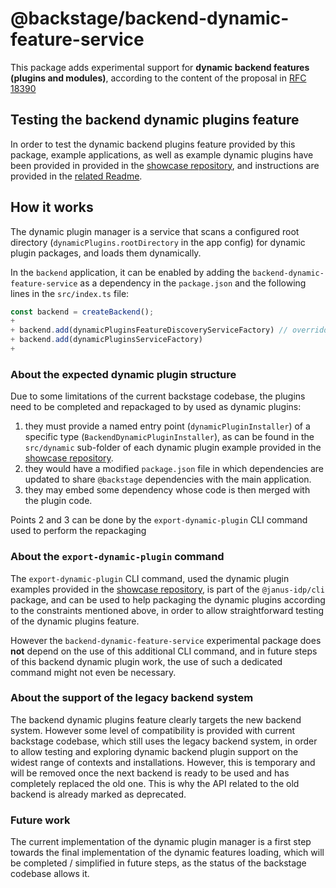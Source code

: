 # @backstage/backend-dynamic-feature-service

This package adds experimental support for **dynamic backend features (plugins and modules)**, according to the content of the proposal in [RFC 18390](https://github.com/backstage/backstage/issues/18390)

## Testing the backend dynamic plugins feature

In order to test the dynamic backend plugins feature provided by this package, example applications, as well as example dynamic plugins have been provided in provided in the [showcase repository](https://github.com/janus-idp/dynamic-backend-plugins-showcase), and instructions are provided in the [related Readme](https://github.com/janus-idp/dynamic-backend-plugins-showcase#readme).

## How it works

The dynamic plugin manager is a service that scans a configured root directory (`dynamicPlugins.rootDirectory` in the app config) for dynamic plugin packages, and loads them dynamically.

In the `backend` application, it can be enabled by adding the `backend-dynamic-feature-service` as a dependency in the `package.json` and the following lines in the `src/index.ts` file:

```ts
const backend = createBackend();
+
+ backend.add(dynamicPluginsFeatureDiscoveryServiceFactory) // overridden version of the FeatureDiscoveryService which provides features loaded by dynamic plugins
+ backend.add(dynamicPluginsServiceFactory)
+
```

### About the expected dynamic plugin structure

Due to some limitations of the current backstage codebase, the plugins need to be completed and repackaged to by used as dynamic plugins:

1. they must provide a named entry point (`dynamicPluginInstaller`) of a specific type (`BackendDynamicPluginInstaller`), as can be found in the `src/dynamic` sub-folder of each dynamic plugin example provided in the [showcase repository](https://github.com/janus-idp/dynamic-backend-plugins-showcase).
2. they would have a modified `package.json` file in which dependencies are updated to share `@backstage` dependencies with the main application.
3. they may embed some dependency whose code is then merged with the plugin code.

Points 2 and 3 can be done by the `export-dynamic-plugin` CLI command used to perform the repackaging

### About the `export-dynamic-plugin` command

The `export-dynamic-plugin` CLI command, used the dynamic plugin examples provided in the [showcase repository](https://github.com/janus-idp/dynamic-backend-plugins-showcase), is part of the `@janus-idp/cli` package, and can be used to help packaging the dynamic plugins according to the constraints mentioned above, in order to allow straightforward testing of the dynamic plugins feature.

However the `backend-dynamic-feature-service` experimental package does **not** depend on the use of this additional CLI command, and in future steps of this backend dynamic plugin work, the use of such a dedicated command might not even be necessary.

### About the support of the legacy backend system

The backend dynamic plugins feature clearly targets the new backend system.
However some level of compatibility is provided with current backstage codebase, which still uses the legacy backend system, in order to allow testing and exploring dynamic backend plugin support on the widest range of contexts and installations.
However, this is temporary and will be removed once the next backend is ready to be used and has completely replaced the old one.
This is why the API related to the old backend is already marked as deprecated.

### Future work

The current implementation of the dynamic plugin manager is a first step towards the final implementation of the dynamic features loading, which will be completed / simplified in future steps, as the status of the backstage codebase allows it.
